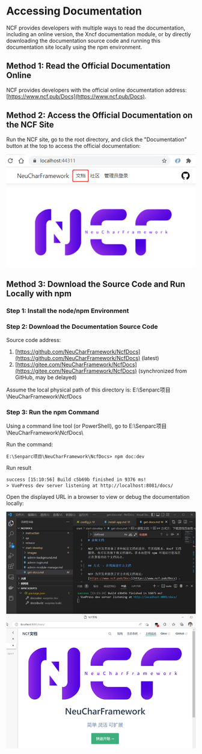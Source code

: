 # Accessing Documentation

NCF provides developers with multiple ways to read the documentation, including an online version, the Xncf documentation module, or by directly downloading the documentation source code and running this documentation site locally using the npm environment.

## Method 1: Read the Official Documentation Online

NCF provides developers with the official online documentation address: [https://www.ncf.pub/Docs](https://www.ncf.pub/Docs).

## Method 2: Access the Official Documentation on the NCF Site

Run the NCF site, go to the root directory, and click the "Documentation" button at the top to access the official documentation:

<img src="./images/get-docs/01.png" />

## Method 3: Download the Source Code and Run Locally with npm

### Step 1: Install the node/npm Environment

### Step 2: Download the Documentation Source Code

Source code address:

1. [https://github.com/NeuCharFramework/NcfDocs](https://github.com/NeuCharFramework/NcfDocs) (latest)
2. [https://gitee.com/NeuCharFramework/NcfDocs](https://gitee.com/NeuCharFramework/NcfDocs) (synchronized from GitHub, may be delayed)

Assume the local physical path of this directory is: E:\Senparc项目\NeuCharFramework\NcfDocs

### Step 3: Run the npm Command

Using a command line tool (or PowerShell), go to E:\Senparc项目\NeuCharFramework\NcfDocs\

Run the command:

```
E:\Senparc项目\NeuCharFramework\NcfDocs> npm doc:dev
```

Run result

```
success [15:10:56] Build c5b69b finished in 9376 ms!
> VuePress dev server listening at http://localhost:8081/docs/
```

Open the displayed URL in a browser to view or debug the documentation locally:

<img src="./images/get-docs/02.png" /><br>

